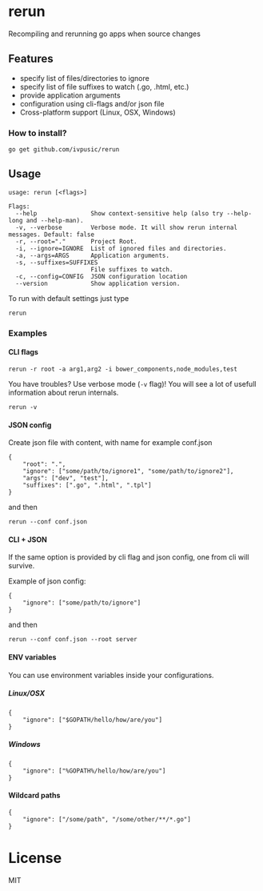 rerun
============

Recompiling and rerunning go apps when source changes

## Features
- specify list of files/directories to ignore
- specify list of file suffixes to watch (.go, .html, etc.)
- provide application arguments
- configuration using cli-flags and/or json file
- Cross-platform support (Linux, OSX, Windows)

### How to install?
```shell
go get github.com/ivpusic/rerun
```

## Usage
```
usage: rerun [<flags>]

Flags:
  --help               Show context-sensitive help (also try --help-long and --help-man).
  -v, --verbose        Verbose mode. It will show rerun internal messages. Default: false
  -r, --root="."       Project Root.
  -i, --ignore=IGNORE  List of ignored files and directories.
  -a, --args=ARGS      Application arguments.
  -s, --suffixes=SUFFIXES  
                       File suffixes to watch.
  -c, --config=CONFIG  JSON configuration location
  --version            Show application version.
```

To run with default settings just type
```
rerun
```

### Examples

#### CLI flags
```
rerun -r root -a arg1,arg2 -i bower_components,node_modules,test
```

You have troubles? Use verbose mode (``-v`` flag)! You will see a lot of usefull information about rerun internals.
```
rerun -v
```

#### JSON config
Create json file with content, with name for example conf.json
```
{
	"root": ".",
	"ignore": ["some/path/to/ignore1", "some/path/to/ignore2"],
	"args": ["dev", "test"],
	"suffixes": [".go", ".html", ".tpl"]
}
```
and then
```
rerun --conf conf.json
```

#### CLI + JSON
If the same option is provided by cli flag and json config, one from cli will survive.

Example of json config:
```
{
	"ignore": ["some/path/to/ignore"]
}
```
and then
```
rerun --conf conf.json --root server
```

#### ENV variables
You can use environment variables inside your configurations.

##### Linux/OSX
```
{
    "ignore": ["$GOPATH/hello/how/are/you"]
}
```

##### Windows
```
{
    "ignore": ["%GOPATH%/hello/how/are/you"]
}
```

#### Wildcard paths
```
{
	"ignore": ["/some/path", "/some/other/**/*.go"]
}
```

# License
MIT
